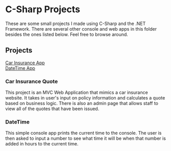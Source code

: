 # C-Sharp Projects
These are some small projects I made using C-Sharp and the .NET Framework. There are several other console and web apps in this folder besides the ones listed below. Feel free to browse around.
## Projects
[Car Insurance App](https://github.com/clutchmandd/C-Sharp-Projects/tree/main/CarInsurance)
<br>[DateTime App](https://github.com/clutchmandd/C-Sharp-Projects/tree/main/DateTimeApp)
### Car Insurance Quote
This project is an MVC Web Application that mimics a car insurance website. It takes in user's input on policy information and calculates a quote based on business logic. There is also an admin page that allows staff to view all of the quotes that have been issued.
### DateTime
This simple console app prints the current time to the console. The user is then asked to input a number to see what time it will be when that number is added in hours to the current time.
